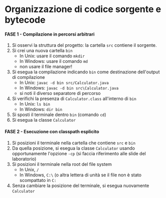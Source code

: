 # Organizzazione di codice sorgente e bytecode

#### FASE 1 - Compilazione in percorsi arbitrari

1. Si osservi la struttura del progetto: la cartella `src` contiene il sorgente.
2. Si crei una nuova cartella `bin`
    - In Unix: usare il comando `mkdir`
    - In Windows: usare il comando `md`
    - non usare il file manager!
3. Si esegua la compilazione indicando `bin` come destinazione dell'output di compilazione
    - In Unix: `javac -d bin src/Calculator.java`
    - In Windows: `javac -d bin src\Calculator.java`
    - si noti il diverso separatore di percorso
4. Si verifichi la presenza di `Calculator.class` all'interno di `bin`
    - In Unix: `ls bin`
    - In Windows: `dir bin`
5. Si sposti il terminale dentro `bin` (comando `cd`)
6. Si esegua la classe `Calculator`

#### FASE 2 - Esecuzione con classpath esplicito

1. Si posizioni il terminale nella cartella che contiene `src` e `bin`
2. Da quella posizione, si esegua la classe `Calculator` usando opportunamente l'opzione `-cp` (si faccia riferimento alle slide del laboratorio)
3. Si posizioni il terminale nella root del file system
    - In Unix, `/`
    - In Windows, `C:\` (o altra lettera di unità se il file non è stato scompattato in `C:`
4. Senza cambiare la posizione del terminale, si esegua nuovamente `Calculator`

